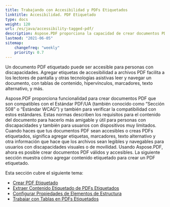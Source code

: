 ```yaml
---
title: Trabajando con Accesibilidad y PDFs Etiquetados
linktitle: Accesibilidad. PDF Etiquetado
type: docs
weight: 120
url: /es/java/accessibility-tagged-pdf/
description: Aspose.PDF proporciona la capacidad de crear documentos PDF etiquetados, permitiéndole etiquetar los elementos estructurales. Aprenda más sobre cómo obtener PDFs accesibles.
lastmod: "2021-06-05"
sitemap:
    changefreq: "weekly"
    priority: 0.7
---
```


Un documento PDF etiquetado puede ser accesible para personas con discapacidades. Agregar etiquetas de accesibilidad a archivos PDF facilita a los lectores de pantalla y otras tecnologías asistivas leer y navegar un documento, con tablas de contenido, hipervínculos, marcadores, texto alternativo, y más.

Aspose.PDF proporciona funcionalidad para crear documentos PDF que son compatibles con el Estándar PDF/UA (también conocido como “Sección 508” o “Estándar WCAG”) y también para verificar la compatibilidad con estos estándares.
 Estas normas describen los requisitos para el contenido del documento para hacerlo más amigable y útil para personas con discapacidades y también para usuarios con dispositivos muy limitados. Cuando haces que tus documentos PDF sean accesibles o creas PDFs etiquetados, significa agregar etiquetas, marcadores, texto alternativo y otra información que hace que los archivos sean legibles y navegables para usuarios con discapacidades visuales o de movilidad. Usando Aspose.PDF, ahora es posible crear documentos PDF válidos y accesibles. La siguiente sección muestra cómo agregar contenido etiquetado para crear un PDF etiquetado.

Esta sección cubre el siguiente tema:

- [Crear PDF Etiquetado](/pdf/es/java/create-tagged-pdf-documents/)
- [Extraer Contenido Etiquetado de PDFs Etiquetados](/pdf/es/java/extract-tagged-content-from-tagged-pdfs/)
- [Configurar Propiedades de Elementos de Estructura](/pdf/es/java/set-tagged-pdfs-element-properties/)
- [Trabajar con Tablas en PDFs Etiquetados](/pdf/es/java/working-with-table-in-tagged-pdfs/)